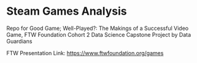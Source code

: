 # Steam Games Analysis
Repo for Good Game; Well-Played?: The Makings of a Successful Video Game, FTW Foundation Cohort 2 Data Science Capstone Project by Data Guardians

FTW Presentation Link: https://www.ftwfoundation.org/games
